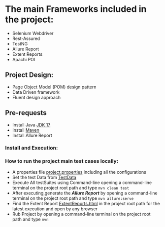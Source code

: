 # The main Frameworks included in the project:

* Selenium Webdriver
* Rest-Assured
* TestNG
* Allure Report
* Extent Reports
* Apachi POI

## Project Design:

* Page Object Model (POM) design pattern
* Data Driven framework
* Fluent design approach

## Pre-requests

* Install Java [JDK 17](https://www.oracle.com/java/technologies/downloads/#jdk17-windows)
* Install [Maven](https://maven.apache.org/download.cgi)
* Install Allure Report

### Install and Execution:

### How to run the project main test cases locally:

* A properties file [project.properties](src/main/resources)  including all the configurations
* Set the test Data from [TestData](src/test/resources/TestData)
* Execute All testSuites using Command-line opening a command-line terminal on the project root path and
  type `mvn clean test`
* After executing,generate the ***Allure Report*** by opening a command-line terminal on the project root path and
  type `mvn allure:serve`
* Find the Extent Report [ExtentReports.html](ExtentReports.html) in the project root path for the latest execution and open by any browser
* Rub Project by opening a command-line terminal on the project root path and type `mvn `





